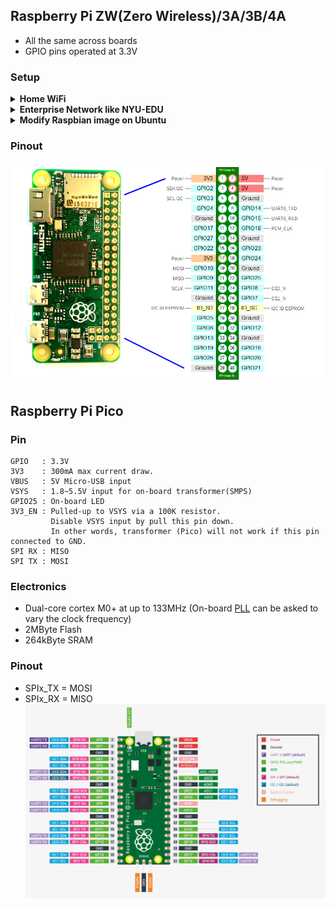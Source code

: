 ## Raspberry Pi ZW(Zero Wireless)/3A/3B/4A
* All the same across boards</br>
* GPIO pins operated at 3.3V
### Setup 
  <details> 
         
  <summary> <b> Home WiFi </b> </summary>
         
1. Download the Operating System "[Raspbian](https://downloads.raspberrypi.org/raspbian_latest)" 
2.  Write the img or iso of Raspbian to an empty 8GB+ Micro SD card. 
     * On Windows: https://rufus.ie/ 
     * Using dd in Linux: 
```
  umount /dev/sda1 # umount TF card
  dd bs=4M if=2018-11-13-raspbian-stretch.img of=/dev/sdX conv=fsync
```
3. A new partition named "Boot" appeared after the Raspbian was written to the Micro SD card. 
4. Configure SSH and WIFI so the SBC (single-board computer) could be accessed remotely few minites after booting up. 
    * Create an empty file named "ssh" in boot partition
    * Create a file named "wpa_supplicant.conf" and the content should be like
```shell
  ctrl_interface=DIR=/var/run/wpa_supplicant GROUP=netdev
  network={
      ssid="YOUR_SSID"
      psk="YOUR_WIFI_PASSWORD"
      key_mgmt=WPA-PSK
  }
``` 
  Caution: The 'NewLine Character' in wpa_supplicant.conf should follow Unix convention. 
</details> 
         
  <details>
  <summary> <b> Enterprise Network like NYU-EDU </b></summary>
           
Thanks to [Baris Unver](https://www.bunver.com/connecting-raspberry-pi-to-wpa2-enterprise-wireless-network/)<br>
I have the access to NYU Wireless service, which is protected by the wpa-enterprise protocol. Here is how I configure my Raspberry Pi. <br>
Edit the /etc/wpa_supplicant/wpa_supplicant.conf and add a new network configuration <br>
```shell
ctrl_interface=DIR=/var/run/wpa_supplicant GROUP=netdev
update_config=1
country=US

network={
    ssid="nyu-legacy"
    scan_ssid=1
    key_mgmt=WPA-EAP
    group=CCMP TKIP
    eap=PEAP
    identity="NYUNetID"
    password="NetID_Password"
    phase1="peapver=0"
    phase2="MSCHAPV2"
}
```
Then create a new file as /etc/network/interfaces.d/nyu, whose content is:<br>
```shell
auto lo
iface lo inet loopback
iface eth0 inet manual

allow-hotplug wlan0
iface wlan0 inet manual
    pre-up wpa_supplicant -B -Dwext -i wlan0 -c /etc/wpa_supplicant/wpa_supplicant.conf
    post-down killall -q wpa_supplicant
``` 
</details> 


  <details>
  <summary> <b> Modify Raspbian image on Ubuntu    </b></summary>
  
  * Download a Raspbian OS image
  ```
  unzip 2021-05-07-raspios-buster-armhf-lite.zip 
  ```  
  * Get offset 
    * startsector of boot partition begins at 8192
    * offset is 8192 * 512 byte/sector
  ```
  $ fdisk -l 2021-05-07-raspios-buster-armhf.img
  Disk 2021-05-07-raspios-buster-armhf.img: 3.72 GiB, 3980394496 bytes, 7774208 sectors
  Units: sectors of 1 * 512 = 512 bytes
  Sector size (logical/physical): 512 bytes / 512 bytes
  I/O size (minimum/optimal): 512 bytes / 512 bytes
  Disklabel type: dos
  Disk identifier: 0xf4481065
  
  Device                               Boot  Start     End Sectors  Size Id Type
  2021-05-07-raspios-buster-armhf.img1        8192  532479  524288  256M  c W95 FAT32 (LBA)
  2021-05-07-raspios-buster-armhf.img2      532480 7774207 7241728  3.5G 83 Linux 
  ```
  * Mount boot partition (First partition is FAT32 and it support uid when mount)
  ```
  mkdir /tmp/raspbian_os_boot
  sudo mount -o offset=$((8192*512)),umask=0002,uid=$UID 2021-05-07-raspios-buster-armhf-lite.img  /tmp/raspbian_os_boot 
  ```
  * Add / Change files 
  ```
  touch /tmp/raspbian_os_boot/ssh # Enable ssh server at first boot
  ```
  * Umount then the modified image can be write to SD card. 
</details> 

### Pinout
<img src="Raspberry_Pi_Pinout.png"></img>
## Raspberry Pi Pico
### Pin
```
GPIO   : 3.3V
3V3    : 300mA max current draw.
VBUS   : 5V Micro-USB input
VSYS   : 1.8~5.5V input for on-board transformer(SMPS)
GPIO25 : On-board LED
3V3_EN : Pulled-up to VSYS via a 100K resistor.
         Disable VSYS input by pull this pin down.
         In other words, transformer (Pico) will not work if this pin connected to GND.
SPI RX : MISO
SPI TX : MOSI
```
### Electronics
* Dual-core cortex M0+ at up to 133MHz (On-board [PLL](https://www.embedded.com/demystifying-phase-locked-loops/) can be asked to vary the clock frequency)
* 2MByte Flash
* 264kByte SRAM
### Pinout
* SPIx_TX = MOSI
* SPIx_RX = MISO
<img src="Pico_Pinout.png"></img>
